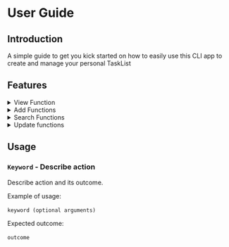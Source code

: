 # User Guide 

## Introduction
A simple guide to get you kick started on how to easily use this CLI app to create and manage your personal TaskList
## Features 

<details>
<summary>
View Function
</summary>

## `list`
<br>

**Command to view tasks**
<br>

* Type in `list`
* List of all tasks currently contained in tasklist will be shown
<br>
<br>

![list](./Images/list.png)
<hr>
</details>
<details>
<summary>
Add Functions
</summary>
<br>

**Here are the commands to add different types of tasks into your tasklist**  
<br>
<details>
<summary>Add Todo</summary>

## `todo`
<br>

* Type `todo` followed by a space and then type in the 'todo' you wish to add into your list
<br>
<br>

![Todo](./Images/todo.png)
</details>

<details>
<summary>Add deadline</summary>

## `deadline`
<br>

* Type `deadline` followed by description of deadline, then followed by  `/by` followed by a space and then type the rest of the description
* Input date via `YYYY-MM-DD` format and time in `HH:MM` format if you wish to add date and time
<br>
<br>

![Deadline](./Images/deadline.png)
</details>
<details>
<summary>Add event</summary>

## `event`
<br>

* Type `event` followed by description of event, then followed by `/at` followed by a space and then type in the rest of the description
<br>
* Input date via `YYYY-MM-DD` format and time in `HH:MM` format if you wish to add date and time
<br>
<br>

![Event](./Images/event.png)
</details>
<hr>
</details>

<details>
<summary>
Search Functions
</summary>
<br>

**Here are the commands to search for tasks via description, time or date**  
<br>
<details>
<summary>
Search Via Description
</summary>

## `find`
<br>

* Type in `find` and then the description that you want to search for in the tasklist
* Return you tasks which contains the description you searched for
<br>
<br> 

![find](./Images/find.png)
</details>
<details>
<summary>
Search Via Time
</summary>

## `time`
<br>

* Type in `time` followed by the time that you wish to search for in `HH:MM` format
* Returns you the tasks which take place at the time you searched for
<br>
<br>

![time](./Images/time.png)
</details>
<details>
<summary>
Search Via Date
</summary>

## `schedule`
<br>

* Type in `schedule` followed by date that you wish to search for in `YYYY-MM-DD` format
* Returns you the tasks which take place on the date you searched for
<br>
<br> 

![schedule](./Images/schedule.png)
</details>
<hr>
</details>

<details>
<summary>
Update functions
</summary>
<br>

**Commands to edit tasklist**
<br>
<details>
<summary>
Change Task Status
</summary>

## `done`
<br>

* Type in `done` followed by task number which you wish to mark as done
* Status icon of task will be changed
<br>
<br>

![done](./Images/done.png)
</details>
<details>
<summary>
Delete Task
</summary>

## `delete`
<br>

* Type in `delete` followed by task number of task you wish to remove from tasklist
* Task with corresponding number entered will be removed
<br>
<br>

![delete](./Images/delete.png)
</details>
</details>

## Usage

### `Keyword` - Describe action

Describe action and its outcome.

Example of usage: 

`keyword (optional arguments)`

Expected outcome:

`outcome`
